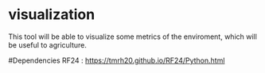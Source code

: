 # visualization
This tool will be able to visualize some metrics of the enviroment, which will be useful to agriculture.

#Dependencies
RF24 : https://tmrh20.github.io/RF24/Python.html
  
